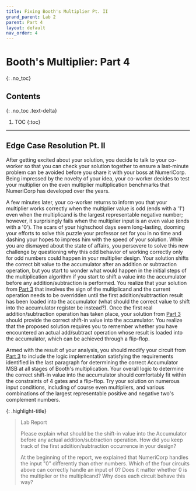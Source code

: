 ```yaml
---
title: Fixing Booth's Multiplier Pt. II
grand_parent: Lab 2
parent: Part 4
layout: default
nav_order: 4
---
```


# Booth's Multiplier: Part 4
{: .no_toc}

## Contents
{: .no_toc .text-delta}

1. TOC
{:toc}

---

## Edge Case Resolution Pt. II

After getting excited about your solution, you decide to talk to your co-worker so that you can check your solution together to ensure a last-minute problem can be avoided before you share it with your boss at NumeriCorp.
Being impressed by the novelty of your idea, your co-worker decides to test your multiplier on the even multiplier multiplication benchmarks that NumeriCorp has developed over the years.

A few minutes later, your co-worker returns to inform you that your multiplier works correctly when the multiplier value is odd (ends with a '1') even when the multiplicand is the largest representable negative number; however, it surprisingly fails when the multiplier input is an even value (ends with a '0').
The scars of your highschool days seem long-lasting, dooming your efforts to solve this puzzle your professor set for you in no time and dashing your hopes to impress him with the speed of your solution.
While you are dismayed about the state of affairs, you persevere to solve this new challenge by questioning why this odd behavior of working correctly only for odd numbers could happen in your multiplier design.
Your solution shifts the correct bit value to the accumulator after an addition or subtraction operation, but you start to wonder what would happen in the initial steps of the multiplication algorithm if you start to shift a value into the accumulator before any addition/subtraction is performed.
You realize that your solution from [Part 3](https://cse140l.github.io/fa24-labs/docs/lab2/part3) that involves the sign of the multiplicand and the current operation needs to be overridden until the first addition/subtraction result has been loaded into the accumulator (what should the correct value to shift into the accumulator register be instead?).
Once the first real addition/subtraction operation has taken place, your solution from [Part 3](https://cse140l.github.io/fa24-labs/docs/lab2/part3) should provide the correct shift-in value into the accumulator.
You realize that the proposed solution requires you to remember whether you have encountered an actual add/subtract operation whose result is loaded into the accumulator, which can be achieved through a flip-flop.

Armed with the result of your analysis, you should modify your circuit from [Part 3](https://cse140l.github.io/fa24-labs/docs/lab2/part3) to include the logic implementation satisfying the requirements identified in the last paragraph for determining the correct Accumulator MSB at all stages of Booth's multiplication.
Your overall logic to determine the correct shift-in value into the accumulator should comfortably fit within the constraints of 4 gates and a flip-flop.
Try your solution on numerous input conditions, including of course even multipliers, and various combinations of the largest representable positive and negative two's complement numbers.

{: .highlight-title}
> Lab Report
>
> Please explain what should be the shift-in value into the Accumulator before any actual addition/subtraction operation.
> How did you keep track of the first addition/subtraction occurrence in your design?
>
> At the beginning of the report, we explained that NumeriCorp handles the input "0" differently than other numbers.
> Which of the four circuits above can correctly handle an input of 0?
> Does it matter whether 0 is the multiplier or the multiplicand?
> Why does each circuit behave this way?

